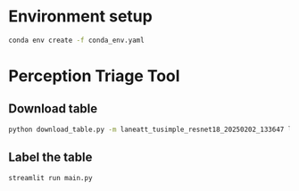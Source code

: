# Environment setup

```bash
conda env create -f conda_env.yaml
```

# Perception Triage Tool
## Download table

```bash
python download_table.py -m laneatt_tusimple_resnet18_20250202_133647 laneatt_tusimple_resnet18_20250202_133647 -r 71dd2pnq gkhtc7x4 -d mean_iou
```

## Label the table
```bash
streamlit run main.py
```